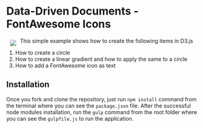# Data-Driven Documents - FontAwesome Icons

<a href="http://d3js.org"><img src="http://d3js.org/logo.svg" align="left" hspace="10" vspace="6"></a>

This simple example shows how to create the following items in D3.js

1. How to create a circle
2. How to create a linear gradient and how to apply the same to a circle
3. How to add a FontAwesome icon as text

## Installation

Once you fork and clone the repository, just run `npm install` command from the terminal where you can see the `package.json` file.
After the successful node modules installation, run the `gulp` command from the root folder where you can see the `gulpfile.js` to run the application.